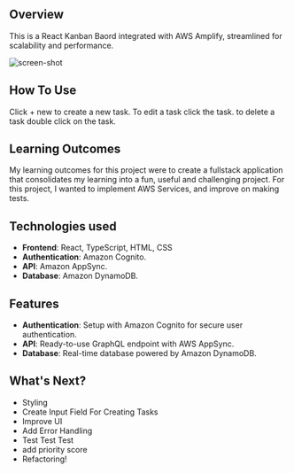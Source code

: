 ## Overview
This is a React Kanban Baord integrated with AWS Amplify, streamlined for scalability and performance.

<img src="https://cdn.discordapp.com/attachments/436519510833364992/1270042169285283891/image.png?ex=66b24271&is=66b0f0f1&hm=505094c16682f38b45c4ccdd8f54e8546626e81f4e4628ac95d6a359ca9a7883&" alt="screen-shot"/>

## How To Use
Click + new to create a new task.
To edit a task click the task.
to delete a task double click on the task.

## Learning Outcomes
My learning outcomes for this project were to create a fullstack application that consolidates my learning into a fun, useful and challenging project. For this project, I wanted to implement AWS Services, and improve on making tests.

## Technologies used
- **Frontend**: React, TypeScript, HTML, CSS
- **Authentication**: Amazon Cognito.
- **API**: Amazon AppSync.
- **Database**: Amazon DynamoDB.
  
## Features
- **Authentication**: Setup with Amazon Cognito for secure user authentication.
- **API**: Ready-to-use GraphQL endpoint with AWS AppSync.
- **Database**: Real-time database powered by Amazon DynamoDB.

## What's Next?
- Styling
- Create Input Field For Creating Tasks
- Improve UI
- Add Error Handling
- Test Test Test
- add priority score
- Refactoring!

